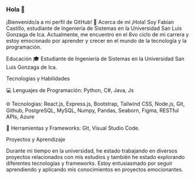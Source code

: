 ### Hola 👋

¡Bienvenido/a a mi perfil de GitHub! 👋
Acerca de mí
¡Hola! Soy Fabian Castillo, estudiante de Ingeniería de Sistemas en la Universidad San Luis Gonzaga de Ica. Actualmente, me encuentro en el 8vo ciclo de mi carrera y estoy emocionado por aprender y crecer en el mundo de la tecnología y la programación.

Educación
🎓 Estudiante de Ingeniería de Sistemas en la Universidad San Luis Gonzaga de Ica.

Tecnologías y Habilidades

💻 Lenguajes de Programación: Python, C#, Java, Js

🌐 Tecnologías: React.js, Express.js, Bootstrap, Tailwind CSS, Node.js, Git, Github, PostgreSQL, MySQL, Numpy, Pandas, Seaborn, Figma, RESTful APIs, Azure

🔧 Herramientas y Frameworks: Git, Visual Studio Code.

Proyectos y Aprendizaje

Durante mi tiempo en la universidad, he estado trabajando en diversos proyectos relacionados con mis estudios y también he estado explorando diferentes tecnologías y frameworks. Estoy entusiasmado por seguir aprendiendo y aplicando mis conocimientos en proyectos emocionantes.

###
